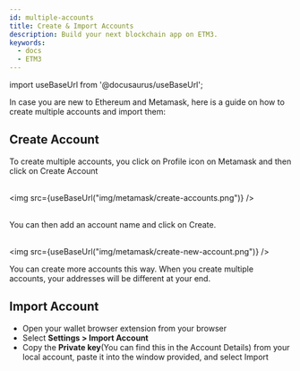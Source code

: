 ```yaml
---
id: multiple-accounts
title: Create & Import Accounts
description: Build your next blockchain app on ETM3.
keywords:
  - docs
  - ETM3
---
```

import useBaseUrl from '@docusaurus/useBaseUrl'; 

In case you are new to Ethereum and Metamask, here is a guide on how to create multiple accounts and import them:

## Create Account

To create multiple accounts, you click on Profile icon on Metamask and then click on Create Account<br/><br/>

<img src={useBaseUrl("img/metamask/create-accounts.png")} /><br/><br/>

You can then add an account name and click on Create.<br/><br/>

<img src={useBaseUrl("img/metamask/create-new-account.png")} />

You can create more accounts this way. When you create multiple accounts, your addresses will be different at your end.

## Import Account 

* Open your wallet browser extension from your browser
* Select **Settings > Import Account**
* Copy the **Private key**(You can find this in the Account Details) from your local account, paste it into the window provided, and select Import
